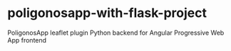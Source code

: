 # poligonosapp-with-flask-project
PoligonosApp leaflet plugin Python backend for Angular Progressive Web App  frontend
